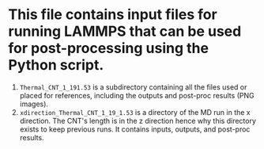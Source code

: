 # This file contains input files for running LAMMPS that can be used for post-processing using the Python script.

1. `Thermal_CNT_1_191.53` is a subdirectory containing all the files used or placed for references, including the outputs and post-proc results (PNG images).
2. `xdirection_Thermal_CNT_1_19_1.53` is a directory of the MD run in the x direction. The CNT's length is in the z direction hence why this directory exists to keep previous runs. It contains inputs, outputs, and post-proc results.
